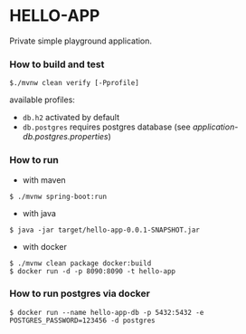 # HELLO-APP

Private simple playground application.


### How to build and test

```
$./mvnw clean verify [-Pprofile]
```

available profiles:
* `db.h2` activated by default
* `db.postgres` requires postgres database (see _application-db.postgres.properties_)



### How to run

* with maven
```
$ ./mvnw spring-boot:run
```

* with java
```
$ java -jar target/hello-app-0.0.1-SNAPSHOT.jar
```

* with docker
```
$ ./mvnw clean package docker:build
$ docker run -d -p 8090:8090 -t hello-app
```


### How to run postgres via docker

```
$ docker run --name hello-app-db -p 5432:5432 -e POSTGRES_PASSWORD=123456 -d postgres
```